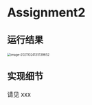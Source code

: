# Assignment2

## 运行结果

<img src="https://gitee.com/ljh112233/whatisthis/raw/master//static/image-20211024135139652.png" alt="image-20211024135139652" style="zoom:50%;" />



## 实现细节

请见 xxx
